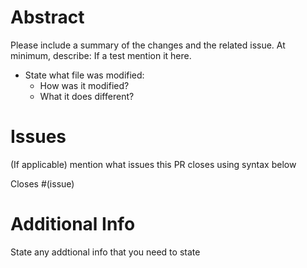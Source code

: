 
# Abstract

Please include a summary of the changes and the related issue. At minimum, describe:
If a test mention it here.

- State what file was modified:
    - How was it modified?
    - What it does different?

# Issues

(If applicable) mention what issues this PR closes using syntax below

Closes #(issue)

# Additional Info

State any addtional info that you need to state
